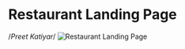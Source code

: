 # Restaurant Landing Page
/*Preet Katiyar*/
![Restaurant Landing Page](https://i.ibb.co/5jxBKpw/image.png)


